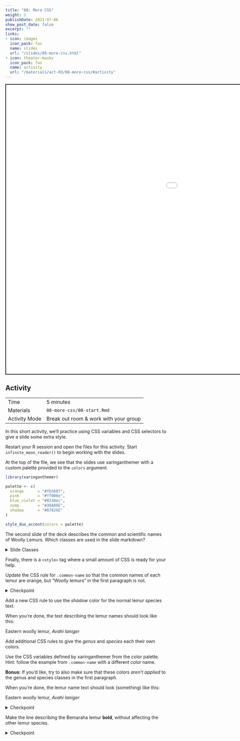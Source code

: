 ```yaml
---
title: "08: More CSS"
weight: 2
publishDate: 2021-07-06
show_post_date: false
excerpt: ""
links:
- icon: images
  icon_pack: fas
  name: slides
  url: "/slides/08-more-css.html"
- icon: theater-masks
  icon_pack: fas
  name: activity
  url: "/materials/act-03/08-more-css/#activity"
---
```


<script src="{{< blogdown/postref >}}index_files/clipboard/clipboard.min.js"></script>
<link href="{{< blogdown/postref >}}index_files/xaringanExtra-clipboard/xaringanExtra-clipboard.css" rel="stylesheet" />
<script src="{{< blogdown/postref >}}index_files/xaringanExtra-clipboard/xaringanExtra-clipboard.js"></script>
<script>window.xaringanExtraClipboard(null, {"button":"Copy Code","success":"Copied!","error":"Press Ctrl+C to Copy"})</script>
<script src="{{< blogdown/postref >}}index_files/fitvids/fitvids.min.js"></script>
<div class="shareagain" style="min-width:300px;margin:1em auto;" data-exeternal="1">
<iframe src="/slides/08-more-css.html" width="1600" height="900" style="border:2px solid currentColor;" loading="lazy" allowfullscreen></iframe>
<script>fitvids('.shareagain', {players: 'iframe'});</script>
</div>

## Activity

<div class="activity-table">

|               |                                       |
|---------------|---------------------------------------|
| Time          | 5 minutes                             |
| Materials     | `08-more-css/08-start.Rmd`            |
| Activity Mode | Break out room & work with your group |

</div>

In this short activity, we’ll practice using CSS variables and CSS selectors to give a slide some extra style.

<div class="activity-step">

Restart your R session and open the files for this activity.
Start `infinite_moon_reader()` to begin working with the slides.

At the top of the file, we see that the slides use <span class="pkg">xaringanthemer</span>
with a custom palette provided to the `colors` argument.

``` r
library(xaringanthemer)

palette <- c(
  orange      = "#fb5607",
  pink        = "#ff006e",
  blue_violet = "#8338ec",
  zomp        = "#38A88E",
  shadow      = "#87826E"
)

style_duo_accent(colors = palette)
```

The second slide of the deck describes the common and scientific names of Woolly Lemurs.
Which classes are used in the slide markdown?

<details>
<summary>
Slide Classes
</summary>

- `.lemur`
- `.common-name`
- `.sci-name`
- `.genus`
- `.species`
- Plus one class for each species, e.g. `.eastern`, `.western`, etc.

</details>

Finally, there is a `<style>` tag where a small amount of CSS is ready for your help.

</div>

<div class="activity-step">

Update the CSS rule for `.common-name` so that the common names of each lemur are <span class="orange b">orange</span>,
but “Woolly lemurs” in the first paragraph is not.

<details>
<summary>
Checkpoint
</summary>

``` css
.lemur .common-name {
  color: var(--orange);
}
```

</details>

</div>

<div class="activity-step">

Add a new CSS rule to use the *shadow* color for the normal lemur species text.

When you’re done, the text describing the lemur names should look like this:

<span class="mid-gray ml4"><span class="orange">Eastern</span> woolly lemur, *Avahi laniger*</span>

</div>

<div class="activity-step">

Add additional CSS rules to give the *genus* and *species* each their own colors.

Use the CSS variables defined by xaringanthemer from the color palette.
Hint: follow the example from `.common-name` with a different color name.

**Bonus:** If you’d like, try to also make sure that these colors *aren’t applied*
to the genus and species classes in the first paragraph.

When you’re done, the lemur name text should look (something) like this:

<span class="mid-gray ml4"><span class="orange">Eastern</span> woolly lemur, *<span class="green">Avahi</span> <span class="purple">laniger</span>*</span>

<details>
<summary>
Checkpoint
</summary>

``` css
.sci-name .genus {
  color: var(--zomp);
  font-weight: bold;
}
.sci-name .species {
  color: var(--blue_violet)
}
```

</details>

</div>

<div class="activity-step">

Make the line describing the Bemaraha lemur **bold**, without affecting the other lemur species.

<details>
<summary>
Checkpoint
</summary>

``` css
.lemur.bemaraha {
  font-weight: bold;
}
```

</details>

</div>
